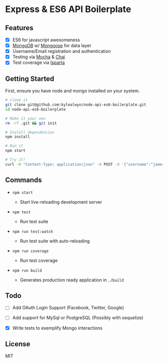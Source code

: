 # Express & ES6 API Boilerplate


## Features
- [x] ES6 for javascript awesomeness
- [x] [MongoDB](https://www.mongodb.com/) w/ [Mongoose](http://mongoosejs.com/) for data layer
- [x] Username/Email registration and authentication
- [x] Testing via [Mocha](https://mochajs.org/) & [Chai](http://chaijs.com/)
- [x] Test coverage via [Isparta](https://github.com/douglasduteil/isparta)

## Getting Started
First, ensure you have node and mongo installed on your system.


```sh
# clone it
git clone git@github.com:kylealwyn/node-api-es6-boilerplate.git
cd node-api-es6-boilerplate

# Make it your own
rm -rf .git && git init

# Install dependencies
npm install

# Run it
npm start

# Try it!
curl -H "Content-Type: application/json" -X POST -d '{"username":"jamesdean", "email": "example@gmail.com", "password":"password1"}' http://localhost:4567/users
```

## Commands

- `npm start`
  - Start live-reloading development server

- `npm test`
  - Run test suite

- `npm run test:watch`
  - Run test suite with auto-reloading

- `npm run coverage`
  - Run test coverage

- `npm run build`
  - Generates production ready application in `./build`

## Todo
- [ ] Add OAuth Login Support (Facebook, Twitter, Google)
- [ ] Add support for MySql or PostgreSQL (Possibly with sequelize)
- [x] Write tests to exemplify Mongo interactions


## License
MIT
